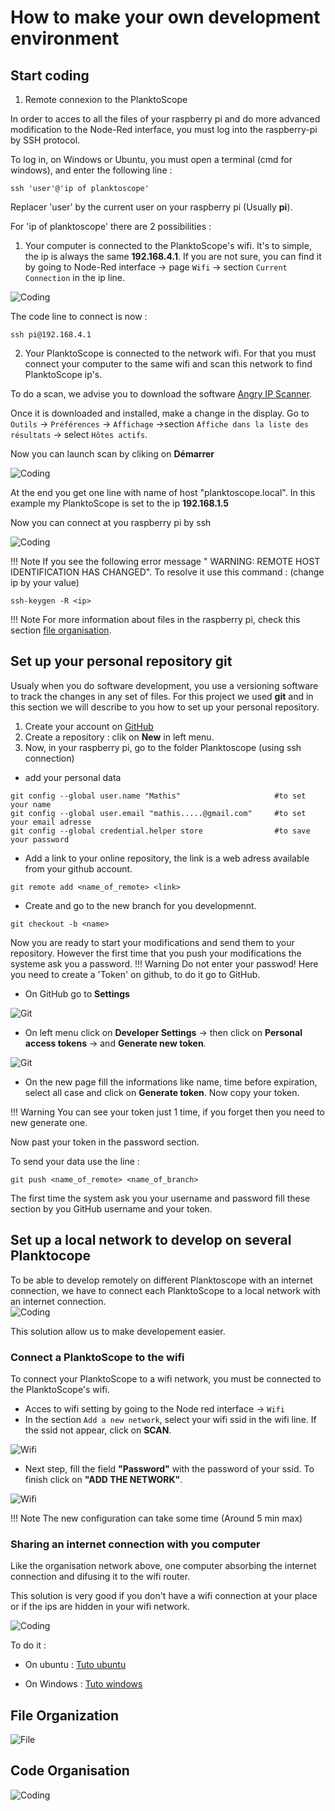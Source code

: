 # How to make your own development environment

## Start coding

1. Remote connexion to the PlanktoScope

In order to acces to all the files of your raspberry pi and do more advanced modification to the Node-Red interface, you must log into the raspberry-pi by SSH protocol.

To log in, on Windows or Ubuntu, you must open a terminal (cmd for windows), and enter the following line : 

```
ssh 'user'@'ip of planktoscope'
```

Replacer 'user' by the current user on your raspberry pi (Usually **pi**).

For 'ip of planktoscope' there are 2 possibilities :

1. Your computer is connected to the PlanktoScope's wifi. 
It's to simple, the ip is always the same **192.168.4.1**. If you are not sure, you can find it by going to Node-Red interface -> page `Wifi` -> section `Current Connection` in the ip line.

![Coding](modification/current_connection.webp)

The code line to connect is now : 
``` 
ssh pi@192.168.4.1
```

2. Your PlanktoScope is connected to the network wifi. For that you must connect your computer to the same wifi and scan this network to find PlanktoScope ip's.

To do a scan, we advise you to download the software [Angry IP Scanner](https://angryip.org/download/#linux).

Once it is downloaded and installed, make a change in the display. Go to `Outils` -> `Préférences` -> `Affichage` ->section `Affiche dans la liste des résultats` -> select `Hôtes actifs`.

Now you can launch scan by cliking on **Démarrer**

![Coding](modification/angry_scan.webp)

At the end you get one line with name of host  "planktoscope.local". In this example my PlanktoScope is set to the ip **192.168.1.5**


Now you can connect at you raspberry pi by ssh   

![Coding](modification/connect_ssh_term.webp)

!!! Note
    If you see the following error message " WARNING: REMOTE HOST IDENTIFICATION HAS CHANGED". To resolve it use this command : (change ip by your value)

    ssh-keygen -R <ip>

!!! Note 
    For more information about files in the raspberry pi, check this section [file organisation](Make_your_modification.md#file-organization).

## Set up your personal repository git

Usualy when you do software development, you use a versioning software to track the changes in any set of files. For this project we used **git** and in this section we will describe to you how to set up your personal repository.

1. Create your account on [GitHub](https://github.com/)
2. Create a repository : clik on **New** in left menu.
3. Now, in your raspberry pi, go to the folder Planktoscope (using ssh connection)
* add your personal data
```
git config --global user.name "Mathis"                     #to set your name
git config --global user.email "mathis.....@gmail.com"     #to set your email adresse
git config --global credential.helper store                #to save your password
```

* Add a link to your online repository, the link is a web adress available from your github account.
```
git remote add <name_of_remote> <link>
```
* Create and go to the new branch for you developmennt.
```
git checkout -b <name>
```

Now you are ready to start your modifications and send them to your repository.
However the first time that you push your modifications the systeme ask you a password. 
!!! Warning
    Do not enter your passwod! Here you need to create a 'Token' on github, to do it go to GitHub.

* On GitHub go to **Settings**

![Git](modification/git_1.webp)

* On left menu click on **Developer Settings** -> then click on **Personal access tokens** -> and **Generate new token**.

![Git](modification/git_2.webp)

* On the new page fill the informations like name, time before expiration, select all case and click on **Generate token**. Now copy your token.

!!! Warning
        You can see your token just 1 time, if you forget then you need to new generate one.

Now past your token in the password section.

To send your data use the line : 
```
git push <name_of_remote> <name_of_branch>
```

The first time the system ask you your username and password fill these section by you GitHub username and your token.

## Set up a local network to develop on several Planktocope

To be able to develop remotely on different Planktoscope with an internet connection, we have to connect each PlanktoScope to a local network with an internet connection.  
![Coding](modification/my_network.webp)

This solution allow us to make developement easier.

### Connect a PlanktoScope to the wifi

To connect your PlanktoScope to a wifi network, you must be connected to the PlanktoScope's wifi. 

* Acces to wifi setting by going to the Node red interface -> `Wifi`
* In the section `Add a new network`, select your wifi ssid in the wifi line. If the ssid not appear, click on **SCAN**.

![Wifi](modification/wifi_select.webp)

* Next step, fill the field **"Password"** with the password of your ssid. To finish click on **"ADD THE NETWORK"**.

![Wifi](modification/wifi_pass.webp)

!!! Note
        The new configuration can take some time (Around 5 min max)
        
### Sharing an internet connection with you computer

Like the organisation network above, one computer absorbing the internet connection and difusing it to the wifi router.

This solution is very good if you don't have a wifi connection at your place or if the ips are hidden in your wifi network.

![Coding](modification/bridge_net.webp)

To do it :

* On ubuntu : [Tuto ubuntu](https://askubuntu.com/questions/359856/share-wireless-internet-connection-through-ethernet)
  
* On Windows : [Tuto windows](https://www.tomshardware.com/how-to/share-internet-connection-windows-ethernet-wi-fi)


## File Organization

![File](modification/file_organisation.webp)

## Code Organisation

![Coding](modification/os_organisation.webp)
